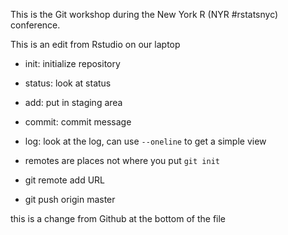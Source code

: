 This is the Git workshop during the New York R (NYR #rstatsnyc) conference.

This is an edit from Rstudio on our laptop

- init: initialize repository
- status: look at status
- add: put in staging area
- commit: commit message
- log: look at the log, can use `--oneline` to get a simple view

- remotes are places not where you put `git init`
- git remote add URL
- git push origin master

this is a change from Github at the bottom of the file
